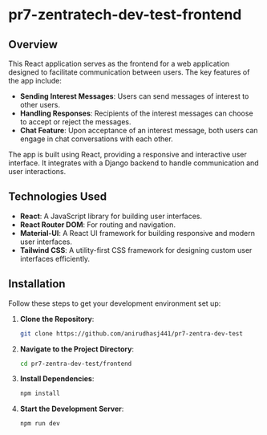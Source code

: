# pr7-zentratech-dev-test-frontend

## Overview

This React application serves as the frontend for a web application designed to facilitate communication between users. The key features of the app include:

- **Sending Interest Messages**: Users can send messages of interest to other users.
- **Handling Responses**: Recipients of the interest messages can choose to accept or reject the messages.
- **Chat Feature**: Upon acceptance of an interest message, both users can engage in chat conversations with each other.

The app is built using React, providing a responsive and interactive user interface. It integrates with a Django backend to handle communication and user interactions.

## Technologies Used

- **React**: A JavaScript library for building user interfaces.
- **React Router DOM**: For routing and navigation.
- **Material-UI**: A React UI framework for building responsive and modern user interfaces.
- **Tailwind CSS**: A utility-first CSS framework for designing custom user interfaces efficiently.


## Installation

Follow these steps to get your development environment set up:

1. **Clone the Repository**:

   ```bash
   git clone https://github.com/anirudhasj441/pr7-zentra-dev-test
   ```

1. **Navigate to the Project Directory**:
    ```bash
    cd pr7-zentra-dev-test/frontend
    ```

1. **Install Dependencies**:
    ```bash
    npm install
    ```

1. **Start the Development Server**:
    ```bash
    npm run dev
    ```